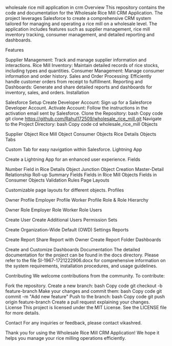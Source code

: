wholesale rice mill application in crm
Overview
This repository contains the code and documentation for the Wholesale Rice Mill CRM Application. The project leverages Salesforce to create a comprehensive CRM system tailored for managing and operating a rice mill on a wholesale level. The application includes features such as supplier management, rice mill inventory tracking, consumer management, and detailed reporting and dashboards.

Features

Supplier Management: Track and manage supplier information and interactions.
Rice Mill Inventory: Maintain detailed records of rice stocks, including types and quantities.
Consumer Management: Manage consumer information and order history.
Sales and Order Processing: Efficiently handle customer orders from receipt to fulfillment.
Reporting and Dashboards: Generate and share detailed reports and dashboards for inventory, sales, and orders.
Installation

Salesforce Setup
Create Developer Account:
Sign up for a Salesforce Developer Account.
Activate Account:
Follow the instructions in the activation email sent by Salesforce.
Clone the Repository:
bash
Copy code
git clone https://github.com/Rahul172509/wholesale_rice_mill.git
Navigate to the Project Directory:
bash
Copy code
cd wholesale_rice_mill
Objects

Supplier Object
Rice Mill Object
Consumer Objects
Rice Details Objects
Tabs

Custom Tab for easy navigation within Salesforce.
Lightning App

Create a Lightning App for an enhanced user experience.
Fields

Number Field in Rice Details Object
Junction Object Creation
Master-Detail Relationship
Roll-up Summary Fields
Fields in Rice Mill Objects
Fields in Consumer Objects
Validation Rules
Page Layouts

Customizable page layouts for different objects.
Profiles

Owner Profile
Employer Profile
Worker Profile
Role & Role Hierarchy

Owner Role
Employer Role
Worker Role
Users

Create User
Create Additional Users
Permission Sets

Create Organization-Wide Default (OWD) Settings
Reports

Create Report
Share Report with Owner
Create Report Folder
Dashboards

Create and Customize Dashboards
Documentation
The detailed documentation for the project can be found in the docs directory. Please refer to the file SI-1967-1721222906.docx for comprehensive information on the system requirements, installation procedures, and usage guidelines.

Contributing
We welcome contributions from the community. To contribute:

Fork the repository.
Create a new branch:
bash
Copy code
git checkout -b feature-branch
Make your changes and commit them:
bash
Copy code
git commit -m "Add new feature"
Push to the branch:
bash
Copy code
git push origin feature-branch
Create a pull request explaining your changes.
License
This project is licensed under the MIT License. See the LICENSE file for more details.

Contact
For any inquiries or feedback, please contact vikashred.

Thank you for using the Wholesale Rice Mill CRM Application! We hope it helps you manage your rice milling operations efficiently.







